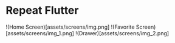 # Repeat Flutter

!(Home Screen)[assets/screens/img.png]
!(Favorite Screen)[assets/screens/img_1.png]
!(Drawer)[assets/screens/img_2.png]
